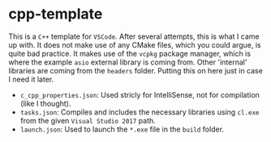 # cpp-template

This is a `C++` template for `VSCode`. After several attempts, this is what I came up with. It does not make use of any CMake files, which you could argue, is quite bad practice. It makes use of the `vcpkg` package manager, which is where the example `asio` external library is coming from. Other 'internal' libraries are coming from the `headers` folder. Putting this on here just in case I need it later.

* `c_cpp_properties.json`: Used stricly for IntelliSense, not for compilation (like I thought).
* `tasks.json`: Compiles and includes the necessary libraries using `cl.exe` from the given `Visual Studio 2017` path. 
* `launch.json`: Used to launch the `*.exe` file in the `build` folder.
